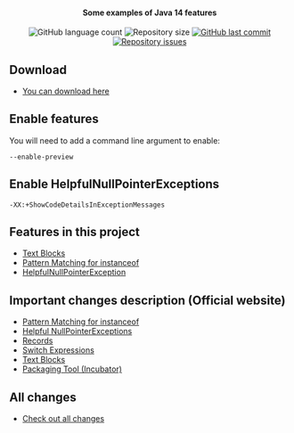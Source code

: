 <h4 align="center">
  Some examples of Java 14 features
</h4>
<p align="center">
  <img alt="GitHub language count" src="https://img.shields.io/github/languages/count/cristianobombazar/java-14-sample">

  <img alt="Repository size" src="https://img.shields.io/github/repo-size/cristianobombazar/java-14-sample">
  
  <a href="https://github.com/cristianobombazar/java-14-sample/commits/master">
    <img alt="GitHub last commit" src="https://img.shields.io/github/last-commit/cristianobombazar/java-14-sample">
  </a>

  <a href="https://github.com/cristianobombazar/be-the-hero/issues">
    <img alt="Repository issues" src="https://img.shields.io/github/issues/cristianobombazar/java-14-sample">
  </a>
</p>

## Download
- [You can download here](https://jdk.java.net/14/)

## Enable features
You will need to add a command line argument to enable:

    --enable-preview       
    
## Enable HelpfulNullPointerExceptions

    -XX:+ShowCodeDetailsInExceptionMessages 
    

## Features in this project
- [Text Blocks](https://github.com/cristianobombazar/java-14-sample/tree/master/src/com/features/textblocks)
- [Pattern Matching for instanceof](https://github.com/cristianobombazar/java-14-sample/tree/master/src/com/features/patternmatching)
- [HelpfulNullPointerException](https://github.com/cristianobombazar/java-14-sample/tree/master/src/com/features/nullpointer)



## Important changes description (Official website)
- [Pattern Matching for instanceof](https://openjdk.java.net/jeps/305)
- [Helpful NullPointerExceptions](https://openjdk.java.net/jeps/358)
- [Records](https://openjdk.java.net/jeps/359)
- [Switch Expressions](https://openjdk.java.net/jeps/361)
- [Text Blocks](https://openjdk.java.net/jeps/368)
- [Packaging Tool (Incubator)](https://openjdk.java.net/jeps/343)

## All changes
- [Check out all changes](https://openjdk.java.net/projects/jdk/14/)

